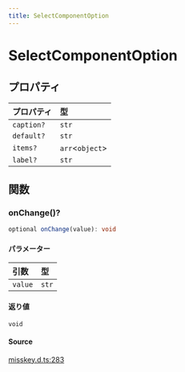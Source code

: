 ```yaml
---
title: SelectComponentOption
---
```


# SelectComponentOption

## プロパティ

| プロパティ | 型 |
| :------ | :------ |
| `caption?` | `str` |
| `default?` | `str` |
| `items?` | `arr`\<`object`\> |
| `label?` | `str` |

## 関数

### onChange()?

```ts
optional onChange(value): void
```

#### パラメーター

| 引数 | 型 |
| :------ | :------ |
| `value` | `str` |

#### 返り値

`void`

#### Source

[misskey.d.ts:283](https://github.com/slofp/aitslib/blob/c68ee63df45b36b0270b35442b084a226b762eeb/src/misskey.d.ts#L283)
